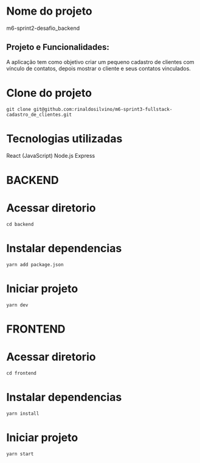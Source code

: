 # Nome do projeto

m6-sprint2-desafio_backend

## Projeto e Funcionalidades:

A aplicação tem como objetivo criar um pequeno cadastro de clientes com vínculo de contatos, depois mostrar o cliente e seus contatos vinculados.

# Clone do projeto

```
git clone git@github.com:rinaldosilvino/m6-sprint3-fullstack-cadastro_de_clientes.git
```

# Tecnologias utilizadas

React (JavaScript)
Node.js
Express

# BACKEND

# Acessar diretorio

````
cd backend
````

# Instalar dependencias

````
yarn add package.json
````

# Iniciar projeto

````
yarn dev
````

# FRONTEND 

# Acessar diretorio

````
cd frontend
````

#  Instalar dependencias

````
yarn install
````

# Iniciar projeto

````
yarn start
````



